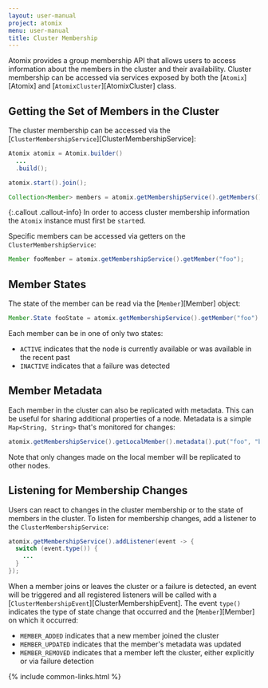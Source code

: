 ```yaml
---
layout: user-manual
project: atomix
menu: user-manual
title: Cluster Membership
---
```


Atomix provides a group membership API that allows users to access information about the members in the cluster and their availability. Cluster membership can be accessed via services exposed by both the [`Atomix`][Atomix] and [`AtomixCluster`][AtomixCluster] class.

## Getting the Set of Members in the Cluster

The cluster membership can be accessed via the [`ClusterMembershipService`][ClusterMembershipService]:

```java
Atomix atomix = Atomix.builder()
  ...
  .build();

atomix.start().join();

Collection<Member> members = atomix.getMembershipService().getMembers();
```

{:.callout .callout-info}
In order to access cluster membership information the `Atomix` instance must first be `start`ed.

Specific members can be accessed via getters on the `ClusterMembershipService`:

```java
Member fooMember = atomix.getMembershipService().getMember("foo");
```

## Member States

The state of the member can be read via the [`Member`][Member] object:

```java
Member.State fooState = atomix.getMembershipService().getMember("foo").getState();
```

Each member can be in one of only two states:
* `ACTIVE` indicates that the node is currently available or was available in the recent past
* `INACTIVE` indicates that a failure was detected

## Member Metadata

Each member in the cluster can also be replicated with metadata. This can be useful for sharing additional properties of a node. Metadata is a simple `Map<String, String>` that's monitored for changes:

```java
atomix.getMembershipService().getLocalMember().metadata().put("foo", "bar");
```

Note that only changes made on the local member will be replicated to other nodes.

## Listening for Membership Changes

Users can react to changes in the cluster membership or to the state of members in the cluster. To listen for membership changes, add a listener to the `ClusterMembershipService`:

```java
atomix.getMembershipService().addListener(event -> {
  switch (event.type()) {
    ...
  }
});
```

When a member joins or leaves the cluster or a failure is detected, an event will be triggered and all registered listeners will be called with a [`ClusterMembershipEvent`][ClusterMembershipEvent]. The event `type()` indicates the type of state change that occurred and the [`Member`][Member] on which it occurred:
* `MEMBER_ADDED` indicates that a new member joined the cluster
* `MEMBER_UPDATED` indicates that the member's metadata was updated
* `MEMBER_REMOVED` indicates that a member left the cluster, either explicitly or via failure detection

{% include common-links.html %}
